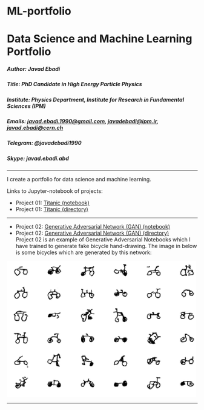 # ML-portfolio
# Data Science and Machine Learning Portfolio
##### Author:     Javad Ebadi
##### Title:      PhD Candidate in High Energy Particle Physics
##### Institute:  Physics Department, Institute for Research in Fundamental Sciences (IPM)
##### Emails:     javad.ebadi.1990@gmail.com, javadebadi@ipm.ir, javad.ebadi@cern.ch
##### Telegram:   @javadebadi1990
##### Skype:      javad.ebadi.abd
--- 

I create a portfolio for data science and machine learning.

Links to Jupyter-notebook of projects:
- Project 01: [Titanic (notebook)](./Project-01-Titanic/Titanic.ipynb)
- Project 01: [Titanic (directory)](./Project-01-Titanic/)

--- 

- Project 02: [Generative Adversarial Network (GAN) (notebook)](./Generative-Adversarial-Networks-GAN/Generative_Adversarial_Networks_GAN.ipynb)
- Project 02: [Generative Adversarial Network (GAN) (directory)](./Generative-Adversarial-Networks-GAN/)   
Project 02 is an example of Generative Adversarial Notebooks which I have trained to generate fake bicycle hand-drawing. The image in below is some bicycles which are generated by this network:
<img alt="bicycles images is missing ..." src="https://github.com/javadebadi/ML-portfolio/blob/master/Project-02-Generative-Adversarial-Networks-GAN/GAN-generated-bicycles.png" width = "500">

--- 



